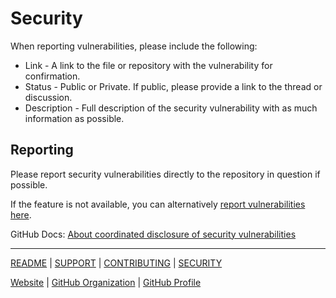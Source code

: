 # Security

When reporting vulnerabilities, please include the following:

- Link - A link to the file or repository with the vulnerability for confirmation.
- Status - Public or Private. If public, please provide a link to the thread or discussion.
- Description - Full description of the security vulnerability with as much information as possible.

## Reporting

Please report security vulnerabilities directly to the repository in question if possible.

If the feature is not available, you can alternatively [report vulnerabilities here](https://github.com/smashedr/.github/security/advisories/new).

GitHub Docs:
[About coordinated disclosure of security vulnerabilities](https://docs.github.com/en/code-security/security-advisories/guidance-on-reporting-and-writing-information-about-vulnerabilities/about-coordinated-disclosure-of-security-vulnerabilities)

---

[README](https://github.com/smashedr/.github?tab=readme-ov-file#readme) |
[SUPPORT](https://github.com/smashedr/.github/blob/master/.github/SUPPORT.md#support) |
[CONTRIBUTING](https://github.com/smashedr/.github/blob/master/.github/CONTRIBUTING.md#contributing) |
[SECURITY](https://github.com/smashedr/.github/blob/master/.github/SECURITY.md#security)

[Website](https://cssnr.github.io/) |
[GitHub Organization](https://github.com/cssnr) |
[GitHub Profile](https://github.com/smashedr)
